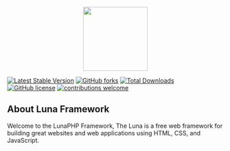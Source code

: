  <p align="center"><img src="https://avatars3.githubusercontent.com/u/59028537?s=400&u=c48f42d3b05f3f8c83c2ba916aa9277ebe90dc3d&v=4" width="150"></p>

[![Latest Stable Version](https://poser.pugx.org/lunaphp/framework/v/stable)](https://packagist.org/packages/lunaphp/framework)
[![GitHub forks](https://img.shields.io/github/forks/lunaphp/framework)](https://github.com/lunaphp/framework/network)
[![Total Downloads](https://poser.pugx.org/lunaphp/framework/downloads)](https://packagist.org/packages/lunaphp/framework)
[![GitHub license](https://img.shields.io/github/license/lunaphp/framework)](https://github.com/lunaphp/framework/blob/master/license.txt)
[![contributions welcome](https://img.shields.io/badge/contributions-welcome-brightgreen.svg?style=flat)](https://github.com/lunaphp/framework/pulls)


## About Luna Framework

Welcome to the LunaPHP Framework,
The Luna is a free web framework for building great websites and web applications using HTML, CSS, and JavaScript.
